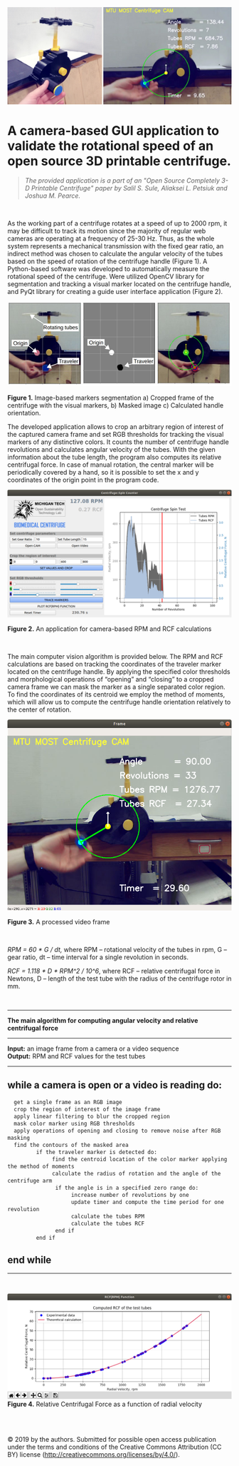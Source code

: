 ![alt text](images/Fig_0.jpg)

# A camera-based GUI application to validate the rotational speed of an open source 3D printable centrifuge.

 >*The provided application is a part of an "Open Source Completely 3-D Printable Centrifuge" paper by Salil S. Sule, Aliaksei L. Petsiuk and Joshua M. Pearce.*
<br/>

As the working part of a centrifuge rotates at a speed of up to 2000 rpm, it may be difficult to track its motion since the majority of regular web cameras are operating at a frequency of 25-30 Hz. Thus, as the whole system represents a mechanical transmission with the fixed gear ratio, an indirect method was chosen to calculate the angular velocity of the tubes based on the speed of rotation of the centrifuge handle (Figure 1). A Python-based software was developed to automatically measure the rotational speed of the centrifuge. Were utilized OpenCV library for segmentation and tracking a visual marker located on the centrifuge handle, and PyQt library for creating a guide user interface application (Figure 2).

![alt text](images/Fig_1.JPG)

**Figure 1.** Image-based markers segmentation a) Cropped frame of the centrifuge with the
visual markers, b) Masked image c) Calculated handle orientation. 
<br/>

The developed application allows to crop an arbitrary region of interest of the captured camera frame and set RGB thresholds for tracking the visual markers of any distinctive colors. It counts the number of centrifuge handle revolutions and calculates angular velocity of the tubes. With the given information about the tube length, the program also computes its relative centrifugal force. In case of manual rotation, the central marker will be periodically covered by a hand, so it is possible to set the x and y coordinates of the origin point in the program code.

![alt text](images/Fig_2.png)

**Figure 2.** An application for camera-based RPM and RCF calculations

<br/>

The main computer vision algorithm is provided below. The RPM and RCF calculations are based on tracking the coordinates of the traveler marker located on the centrifuge handle. By applying the specified color thresholds and morphological operations of “opening” and “closing” to a cropped camera frame we can mask the marker as a single separated color region. To find the coordinates of its centroid we employ the method of moments, which will allow us to compute the centrifuge handle orientation relatively to the center of rotation.

![alt text](images/Fig_3.png)

**Figure 3.** A processed video frame

<br/>

*RPM = 60 * G / dt,* where RPM – rotational velocity of the tubes in rpm, G – gear ratio, dt – time interval for a single
revolution in seconds.

*RCF = 1.118 * D * RPM^2 / 10^6*, where RCF – relative centrifugal force in Newtons, D – length of the test tube with the radius of the centrifuge rotor in mm.

<br/>

- - - -
**The main algorithm for computing angular velocity and relative centrifugal force**
- - - -
**Input:** an image frame from a camera or a video sequence <br/>
**Output:** RPM and RCF values for the test tubes <br/>
- - - -
while a camera is open or a video is reading do:
---
      get a single frame as an RGB image
      crop the region of interest of the image frame
      apply linear filtering to blur the cropped region
      mask color marker using RGB thresholds
      apply operations of opening and closing to remove noise after RGB masking
      find the contours of the masked area
             if the traveler marker is detected do:
                  find the centroid location of the color marker applying the method of moments
                  calculate the radius of rotation and the angle of the centrifuge arm
                   if the angle is in a specified zero range do:
                        increase number of revolutions by one
                        update timer and compute the time period for one revolution
                        calculate the tubes RPM
                        calculate the tubes RCF
                   end if
             end if
end while
---
- - - -

<br/>

![alt text](images/Fig_4.png)
**Figure 4.** Relative Centrifugal Force as a function of radial velocity

<br/>
<br/>


© 2019 by the authors. Submitted for possible open access publication under the terms and conditions of the Creative Commons Attribution (CC BY) license (http://creativecommons.org/licenses/by/4.0/). 
&nbsp; 
<br/> &nbsp;



